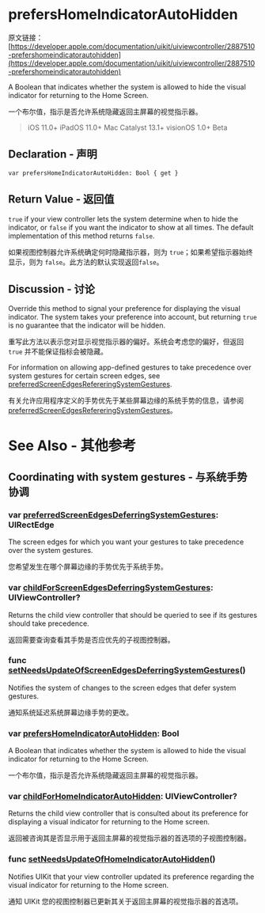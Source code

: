 # prefersHomeIndicatorAutoHidden

原文链接：[https://developer.apple.com/documentation/uikit/uiviewcontroller/2887510-prefershomeindicatorautohidden](https://developer.apple.com/documentation/uikit/uiviewcontroller/2887510-prefershomeindicatorautohidden)

A Boolean that indicates whether the system is allowed to hide the visual indicator for returning to the Home Screen.

一个布尔值，指示是否允许系统隐藏返回主屏幕的视觉指示器。

> iOS 11.0+
iPadOS 11.0+
Mac Catalyst 13.1+
visionOS 1.0+ Beta

## Declaration - 声明

```
var prefersHomeIndicatorAutoHidden: Bool { get }

```

## Return Value - 返回值

`true` if your view controller lets the system determine when to hide the indicator, or `false` if you want the indicator to show at all times. The default implementation of this method returns `false`.

如果视图控制器允许系统确定何时隐藏指示器，则为 `true`；如果希望指示器始终显示，则为 `false`。此方法的默认实现返回`false`。

## Discussion - 讨论

Override this method to signal your preference for displaying the visual indicator. The system takes your preference into account, but returning `true` is no guarantee that the indicator will be hidden.

重写此方法以表示您对显示视觉指示器的偏好。系统会考虑您的偏好，但返回 `true` 并不能保证指标会被隐藏。

For information on allowing app-defined gestures to take precedence over system gestures for certain screen edges, see [preferredScreenEdgesRefereringSystemGestures](https://developer.apple.com/documentation/uikit/uiviewcontroller/2887512-preferredscreenedgesdeferringsys).

有关允许应用程序定义的手势优先于某些屏幕边缘的系统手势的信息，请参阅 [preferredScreenEdgesRefereringSystemGestures](https://developer.apple.com/documentation/uikit/uiviewcontroller/2887512-preferredscreenedgesdeferringsys)。


# See Also - 其他参考

## Coordinating with system gestures - 与系统手势协调

### var [preferredScreenEdgesDeferringSystemGestures](https://developer.apple.com/documentation/uikit/uiviewcontroller/2887512-preferredscreenedgesdeferringsys): UIRectEdge

The screen edges for which you want your gestures to take precedence over the system gestures.

您希望发生在哪个屏幕边缘的手势优先于系统手势。

### var [childForScreenEdgesDeferringSystemGestures](https://developer.apple.com/documentation/uikit/uiviewcontroller/2887511-childforscreenedgesdeferringsyst): UIViewController?

Returns the child view controller that should be queried to see if its gestures should take precedence.

返回需要查询查看其手势是否应优先的子视图控制器。

### func [setNeedsUpdateOfScreenEdgesDeferringSystemGestures](https://developer.apple.com/documentation/uikit/uiviewcontroller/2887507-setneedsupdateofscreenedgesdefer)()

Notifies the system of changes to the screen edges that defer system gestures.

通知系统延迟系统屏幕边缘手势的更改。

### var [prefersHomeIndicatorAutoHidden](https://developer.apple.com/documentation/uikit/uiviewcontroller/2887510-prefershomeindicatorautohidden): Bool

A Boolean that indicates whether the system is allowed to hide the visual indicator for returning to the Home Screen.

一个布尔值，指示是否允许系统隐藏返回主屏幕的视觉指示器。

### var [childForHomeIndicatorAutoHidden](https://developer.apple.com/documentation/uikit/uiviewcontroller/2887508-childforhomeindicatorautohidden): UIViewController?

Returns the child view controller that is consulted about its preference for displaying a visual indicator for returning to the Home screen.

返回被咨询其是否显示用于返回主屏幕的视觉指示器的首选项的子视图控制器。

### func [setNeedsUpdateOfHomeIndicatorAutoHidden](https://developer.apple.com/documentation/uikit/uiviewcontroller/2887509-setneedsupdateofhomeindicatoraut)()

Notifies UIKit that your view controller updated its preference regarding the visual indicator for returning to the Home screen.

通知 UIKit 您的视图控制器已更新其关于返回主屏幕的视觉指示器的首选项。


